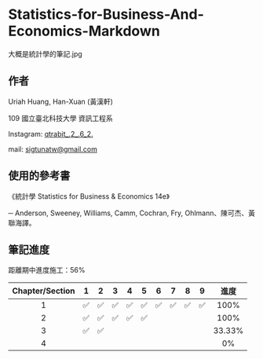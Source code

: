 # Statistics-for-Business-And-Economics-Markdown
大概是統計學的筆記.jpg



## 作者

Uriah Huang, Han-Xuan (黃漢軒)

109 國立臺北科技大學 資訊工程系

Instagram: [qtrabit_.2_.6_2.](https://www.instagram.com/qtrabit._2._6.2_/) 

mail: sigtunatw@gmail.com



## 使用的參考書

《統計學 Statistics for Business & Economics 14e》 

─ Anderson, Sweeney, Williams, Camm, Cochran, Fry, Ohlmann、陳可杰、黃聯海譯。



## 筆記進度

距離期中進度施工：56%

| Chapter/Section |         1          |         2          |         3          |         4          |         5          |         6          |         7          |         8          |         9          |  進度  |
| :-------------: | :----------------: | :----------------: | :----------------: | :----------------: | :----------------: | :----------------: | :----------------: | :----------------: | :----------------: | :----: |
|        1        | :white_check_mark: | :white_check_mark: | :white_check_mark: | :white_check_mark: | :white_check_mark: | :white_check_mark: | :white_check_mark: | :white_check_mark: | :white_check_mark: |  100%  |
|        2        | :white_check_mark: | :white_check_mark: | :white_check_mark: | :white_check_mark: | :white_check_mark: |                    |                    |                    |                    |  100%  |
|        3        | :white_check_mark: | :white_check_mark: |                    |                    |                    |                    |                    |                    |                    | 33.33% |
|        4        |                    |                    |                    |                    |                    |                    |                    |                    |                    |   0%   |


